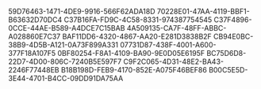 59D76463-1471-4DE9-9916-566F62ADA18D
70228E01-47AA-4119-BBF1-B63632D70DC4
C37B16FA-FD9C-4C58-8331-974387754545
C37F4896-0CCE-44AE-B589-A4DCE7C15BAB
4A509135-CA7F-48FF-ABBC-A028860E7C37
BAF11DD6-4320-4867-AA20-E281D3838B2F
CB94E0BC-38B9-4D5B-A121-0A73F899A331
07731D87-438F-4001-A600-377F18A107F5
0BF80254-F8A1-4109-BA90-9E0D05E6195F
BC75D6D8-22D7-4D00-806C-7240B5E597F7
C9F2C065-4D31-48E2-BA43-2246F77448EB
B18B198D-FEB9-4170-852E-A075F46BEF86
B00C5E5D-3E44-4701-B4CC-09DD91DA75AA
